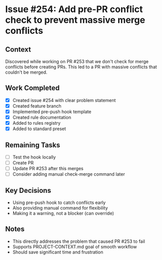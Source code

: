 # Issue #254: Add pre-PR conflict check to prevent massive merge conflicts

## Context
Discovered while working on PR #253 that we don't check for merge conflicts before creating PRs. This led to a PR with massive conflicts that couldn't be merged.

## Work Completed
- [x] Created issue #254 with clear problem statement
- [x] Created feature branch
- [x] Implemented pre-push hook template
- [x] Created rule documentation
- [x] Added to rules registry
- [x] Added to standard preset

## Remaining Tasks
- [ ] Test the hook locally
- [ ] Create PR
- [ ] Update PR #253 after this merges
- [ ] Consider adding manual check-merge command later

## Key Decisions
- Using pre-push hook to catch conflicts early
- Also providing manual command for flexibility
- Making it a warning, not a blocker (can override)

## Notes
- This directly addresses the problem that caused PR #253 to fail
- Supports PROJECT-CONTEXT.md goal of smooth workflow
- Should save significant time and frustration